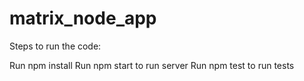 # matrix_node_app

Steps to run the code:

Run npm install
Run npm start to run server
Run npm test to run tests
